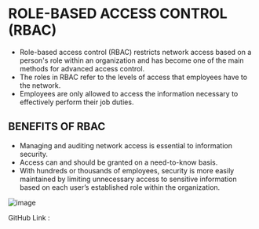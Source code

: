 # ROLE-BASED ACCESS CONTROL (RBAC)

* Role-based access control (RBAC) restricts network access based on a person's role within an organization and has become one of the main methods for advanced access control.
* The roles in RBAC refer to the levels of access that employees have to the network.
* Employees are only allowed to access the information necessary to effectively perform their job duties.

## BENEFITS OF RBAC

* Managing and auditing network access is essential to information security.
* Access can and should be granted on a need-to-know basis.
* With hundreds or thousands of employees, security is more easily maintained by limiting unnecessary access to sensitive information based on each user’s established
role within the organization.


![image](https://docs.oracle.com/cd/E65459_01/admin.1112/e65449/content/images/admin/rbac/rbac_overview.png)

GitHub Link : 
